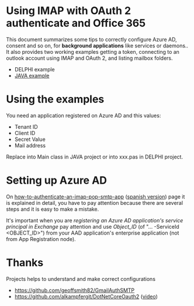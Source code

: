 # Using IMAP with OAuth 2 authenticate and Office 365
This document summarizes some tips to correctly configure Azure AD, consent and so on, for **background applications** like services or daemons..
It also provides two working examples getting a token, connecting to an outlook account using IMAP and OAuth 2, and listing mailbox folders.
- DELPHI example
- [JAVA example](https://github.com/victorgv/dev-notes/tree/main/Using%20IMAP%20with%20OAuth%202%20authenticate%20and%20Office%20365/JAVA_example)

# Using the examples
You need an application registered on Azure AD and this values: 
- Tenant ID
- Client ID
- Secret Value
- Mail address

Replace into Main class in JAVA project or into xxx.pas in DELPHI project.


# Setting up Azure AD
On [how-to-authenticate-an-imap-pop-smtp-app](https://learn.microsoft.com/en-us/exchange/client-developer/legacy-protocols/how-to-authenticate-an-imap-pop-smtp-application-by-using-oauth) ([spanish version](https://learn.microsoft.com/es-es/exchange/client-developer/legacy-protocols/how-to-authenticate-an-imap-pop-smtp-application-by-using-oauth)) page it is explained in detail, you have to pay attention because there are several steps and it is easy to make a mistake.

It's important when you are  *registering an Azure AD application's service principal in Exchange* pay attention and use *Object_ID* (of "... -ServiceId <OBJECT_ID>") from your AAD application's enterprise application (not from App Registration node).  


# Thanks
Projects helps to understand and make correct configurations
- https://github.com/geoffsmith82/GmailAuthSMTP
- https://github.com/alkampfergit/DotNetCoreOauth2 ([video](https://www.youtube.com/watch?v=Q660AYVZM0Y))

